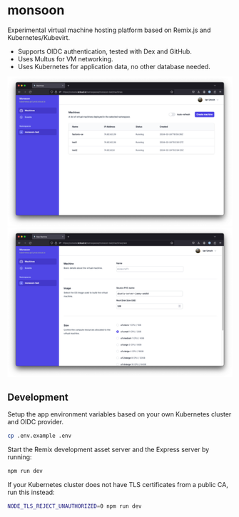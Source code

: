 # monsoon

Experimental virtual machine hosting platform based on Remix.js and Kubernetes/Kubevirt.

- Supports OIDC authentication, tested with Dex and GitHub.
- Uses Multus for VM networking.
- Uses Kubernetes for application data, no other database needed.

![List VM view](docs/list-vm.png)
![Create VM view](docs/create-vm.png)

## Development

Setup the app environment variables based on your own Kubernetes cluster and OIDC provider.

```sh
cp .env.example .env
```

Start the Remix development asset server and the Express server by running:

```sh
npm run dev
```

If your Kubernetes cluster does not have TLS certificates from a public CA, run this instead:

```sh
NODE_TLS_REJECT_UNAUTHORIZED=0 npm run dev
```
